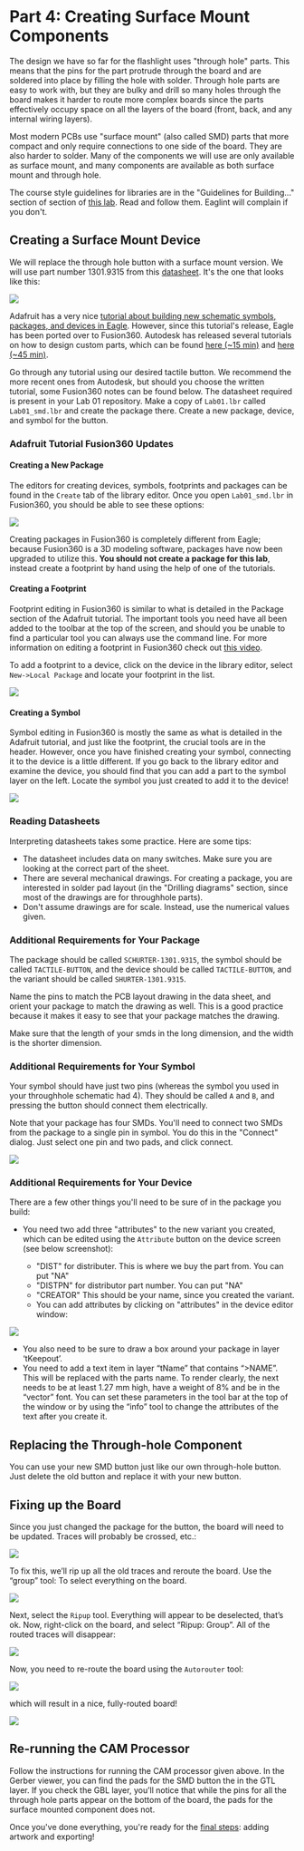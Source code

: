 # Part 4: Creating Surface Mount Components

The design we have so far for the flashlight uses "through hole" parts. This means that the pins for the part protrude through the board and are soldered into place by filling the hole with solder. Through hole parts are easy to work with, but they are bulky and drill so many holes through the board makes it harder to route more complex boards since the parts effectively occupy space on all the layers of the board (front, back, and any internal wiring layers).

Most modern PCBs use "surface mount" (also called SMD) parts that more compact and only require connections to one side of the board. They are also harder to solder. Many of the components we will use are only available as surface mount, and many components are available as both surface mount and through hole.

The course style guidelines for libraries are in the "Guidelines for Building..." section of section of [this lab](https://github.com/NVSL/QuadClass-Resources/blob/master/labs/Building-Parts-In-Eagle/README.md).  Read and follow them.  Eaglint will complain if you don't.

## Creating a Surface Mount Device

We will replace the through hole button with a surface mount version. We will use part number 1301.9315 from this [datasheet](http://www.google.com/url?q=http%3A%2F%2Fwww.schurter.ch%2Fbundles%2Fsnceschurter%2Fepim%2F_ProdPool_%2FnewDS%2Fen%2Ftyp_6x6_mm_tact_switches.pdf&amp;sa=D&amp;sntz=1&amp;usg=AFQjCNHtExOlXG7xE7EsTttPKfa7a4eS0w). It's the one that looks like this:

![](images/smd1.jpg)

Adafruit has a very nice [tutorial about building new schematic symbols, packages, and devices in Eagle](https://www.google.com/url?q=https%3A%2F%2Flearn.adafruit.com%2Fktowns-ultimate-creating-parts-in-eagle-tutorial%2Fintroduction&amp;sa=D&amp;sntz=1&amp;usg=AFQjCNGsUFLtnS_nmz4ra63XcImFHoVf9A). However, since this tutorial's release, Eagle has been ported over to Fusion360. Autodesk has released several tutorials on how to design custom parts, which can be found [here (~15 min)](https://www.youtube.com/watch?v=zqar0XWtFaY) and [here (~45 min)](https://www.youtube.com/watch?v=xNIEXCimRSg&list=PLmA_xUT-8UlKE-U-eEqrkNEI7rd1fUnLY).


Go through any tutorial using our desired tactile button. We recommend the more recent ones from Autodesk, but should you choose the written tutorial, some Fusion360 notes can be found below. The datasheet required is present in your Lab 01 repository. Make a copy of `Lab01.lbr` called `Lab01_smd.lbr` and create the package there. Create a new package, device, and symbol for the button.

### Adafruit Tutorial Fusion360 Updates

#### Creating a New Package

The editors for creating devices, symbols, footprints and packages can be found in the `Create` tab of the library editor. Once you open `Lab01_smd.lbr` in Fusion360, you should be able to see these options:

![](images/adafruit1.png)

Creating packages in Fusion360 is completely different from Eagle; because Fusion360 is a 3D modeling software, packages have now been upgraded to utilize this. **You should not create a package for this lab**, instead create a footprint by hand using the help of one of the tutorials.

#### Creating a Footprint

Footprint editing in Fusion360 is similar to what is detailed in the Package section of the Adafruit tutorial. The important tools you need have all been added to the toolbar at the top of the screen, and should you be unable to find a particular tool you can always use the command line. For more information on editing a footprint in Fusion360 check out [this video](https://www.youtube.com/watch?v=8-tJZHFzWXo&list=PLmA_xUT-8UlKE-U-eEqrkNEI7rd1fUnLY&index=3).

To add a footprint to a device, click on the device in the library editor, select `New->Local Package` and locate your footprint in the list.

![](images/adafruit3.png)


#### Creating a Symbol

Symbol editing in Fusion360 is mostly the same as what is detailed in the Adafruit tutorial, and just like the footprint, the crucial tools are in the header. However, once you have finished creating your symbol, connecting it to the device is a little different. If you go back to the library editor and examine the device, you should find that you can add a part to the symbol layer on the left. Locate the symbol you just created to add it to the device!

![](images/adafruit2.png)

### Reading Datasheets
Interpreting datasheets takes some practice. Here are some tips:

* The datasheet includes data on many switches. Make sure you are looking at the correct part of the sheet.
* There are several mechanical drawings. For creating a package, you are interested in solder pad layout (in the "Drilling diagrams" section, since most of the drawings are for throughhole parts).
* Don't assume drawings are for scale. Instead, use the numerical values given.
### 

### Additional Requirements for Your Package
The package should be called `SCHURTER-1301.9315`, the symbol should be called `TACTILE-BUTTON`, and the device should be called `TACTILE-BUTTON`, and the variant should be called `SHURTER-1301.9315`.

Name the pins to match the PCB layout drawing in the data sheet, and orient your package to match the drawing as well. This is a good practice because it makes it easy to see that your package matches the drawing.

Make sure that the length of your smds in the long dimension, and the width is the shorter dimension.

### 

### Additional Requirements for Your Symbol
Your symbol should have just two pins (whereas the symbol you used in your throughhole schematic had 4). They should be called `A` and `B`, and pressing the button should connect them electrically.

Note that your package has four SMDs. You'll need to connect two SMDs from the package to a single pin in symbol. You do this in the "Connect" dialog. Just select one pin and two pads, and click connect.

![](images/symbol.png)

### 

### Additional Requirements for Your Device
There are a few other things you'll need to be sure of in the package you build:

* You need two add three "attributes" to the new variant you created, which can be edited using the `Attribute` button on the device screen (see below screenshot):

	* "DIST" for distributer. This is where we buy the part from. You can put "NA"
	* "DISTPN" for distributor part number. You can put "NA"
	* "CREATOR" This should be your name, since you created the variant.
	* You can add attributes by clicking on "attributes" in the device editor window:

![](images/smd2_f360.png)

* You also need to be sure to draw a box around your package in layer ‘tKeepout’.
* You need to add a text item in layer “tName” that contains “>NAME”. This will be replaced with the parts name. To render clearly, the next needs to be at least 1.27 mm high, have a weight of 8% and be in the “vector” font. You can set these parameters in the tool bar at the top of the window or by using the “info” tool to change the attributes of the text after you create it.
## 

## Replacing the Through-hole Component
You can use your new SMD button just like our own through-hole button. Just delete the old button and replace it with your new button.

## 

## Fixing up the Board
Since you just changed the package for the button, the board will need to be updated. Traces will probably be crossed, etc.:

![](images/sm3_f360.png)

To fix this, we’ll rip up all the old traces and reroute the board. Use the “group” tool: To select everything on the board.

![](images/sm4_f360.png)

Next, select the `Ripup` tool. Everything will appear to be deselected, that’s ok. Now, right-click on the board, and select “Ripup: Group”. All of the routed traces will disappear:

![](images/sm5_f360.png)

Now, you need to re-route the board using the `Autorouter` tool:

![](images/sm6_f360.png)

which will result in a nice, fully-routed board!

![](images/sm7_f360.png)

## Re-running the CAM Processor
Follow the instructions for running the CAM processor given above. In the Gerber viewer, you can find the pads for the SMD button the in the GTL layer. If you check the GBL layer, you’ll notice that while the pins for all the through hole parts appear on the bottom of the board, the pads for the surface mounted component does not.    

Once you've done everything, you're ready for the [final steps](README.md#getting-art-onto-the-board): adding artwork and exporting!